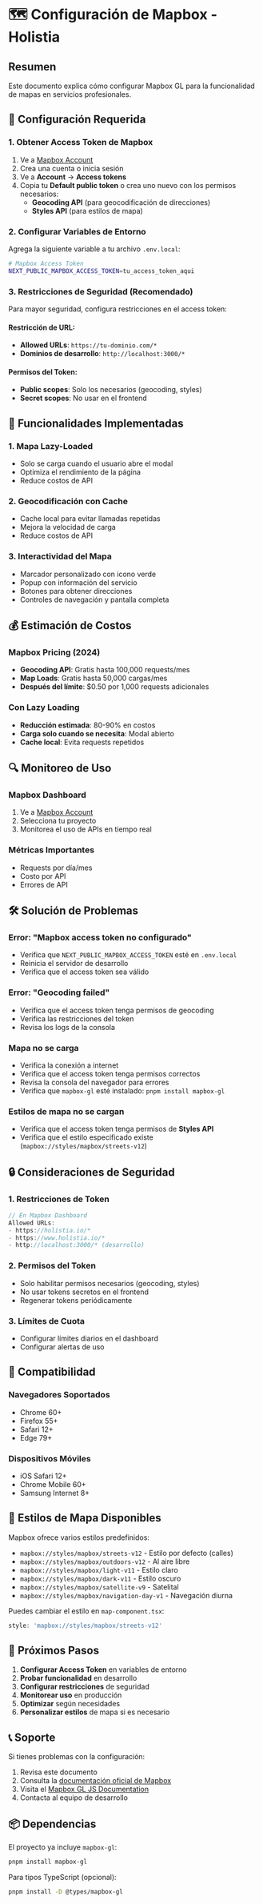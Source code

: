 # 🗺️ Configuración de Mapbox - Holistia

## Resumen

Este documento explica cómo configurar Mapbox GL para la funcionalidad de mapas en servicios profesionales.

## 🔧 Configuración Requerida

### 1. Obtener Access Token de Mapbox

1. Ve a [Mapbox Account](https://account.mapbox.com/)
2. Crea una cuenta o inicia sesión
3. Ve a **Account** → **Access tokens**
4. Copia tu **Default public token** o crea uno nuevo con los permisos necesarios:
   - **Geocoding API** (para geocodificación de direcciones)
   - **Styles API** (para estilos de mapa)

### 2. Configurar Variables de Entorno

Agrega la siguiente variable a tu archivo `.env.local`:

```bash
# Mapbox Access Token
NEXT_PUBLIC_MAPBOX_ACCESS_TOKEN=tu_access_token_aqui
```

### 3. Restricciones de Seguridad (Recomendado)

Para mayor seguridad, configura restricciones en el access token:

#### Restricción de URL:
- **Allowed URLs**: `https://tu-dominio.com/*`
- **Dominios de desarrollo**: `http://localhost:3000/*`

#### Permisos del Token:
- **Public scopes**: Solo los necesarios (geocoding, styles)
- **Secret scopes**: No usar en el frontend

## 🚀 Funcionalidades Implementadas

### 1. Mapa Lazy-Loaded
- Solo se carga cuando el usuario abre el modal
- Optimiza el rendimiento de la página
- Reduce costos de API

### 2. Geocodificación con Cache
- Cache local para evitar llamadas repetidas
- Mejora la velocidad de carga
- Reduce costos de API

### 3. Interactividad del Mapa
- Marcador personalizado con icono verde
- Popup con información del servicio
- Botones para obtener direcciones
- Controles de navegación y pantalla completa

## 💰 Estimación de Costos

### Mapbox Pricing (2024)
- **Geocoding API**: Gratis hasta 100,000 requests/mes
- **Map Loads**: Gratis hasta 50,000 cargas/mes
- **Después del límite**: $0.50 por 1,000 requests adicionales

### Con Lazy Loading
- **Reducción estimada**: 80-90% en costos
- **Carga solo cuando se necesita**: Modal abierto
- **Cache local**: Evita requests repetidos

## 🔍 Monitoreo de Uso

### Mapbox Dashboard
1. Ve a [Mapbox Account](https://account.mapbox.com/)
2. Selecciona tu proyecto
3. Monitorea el uso de APIs en tiempo real

### Métricas Importantes
- Requests por día/mes
- Costo por API
- Errores de API

## 🛠️ Solución de Problemas

### Error: "Mapbox access token no configurado"
- Verifica que `NEXT_PUBLIC_MAPBOX_ACCESS_TOKEN` esté en `.env.local`
- Reinicia el servidor de desarrollo
- Verifica que el access token sea válido

### Error: "Geocoding failed"
- Verifica que el access token tenga permisos de geocoding
- Verifica las restricciones del token
- Revisa los logs de la consola

### Mapa no se carga
- Verifica la conexión a internet
- Verifica que el access token tenga permisos correctos
- Revisa la consola del navegador para errores
- Verifica que `mapbox-gl` esté instalado: `pnpm install mapbox-gl`

### Estilos de mapa no se cargan
- Verifica que el access token tenga permisos de **Styles API**
- Verifica que el estilo especificado existe (`mapbox://styles/mapbox/streets-v12`)

## 🔒 Consideraciones de Seguridad

### 1. Restricciones de Token
```javascript
// En Mapbox Dashboard
Allowed URLs:
- https://holistia.io/*
- https://www.holistia.io/*
- http://localhost:3000/* (desarrollo)
```

### 2. Permisos del Token
- Solo habilitar permisos necesarios (geocoding, styles)
- No usar tokens secretos en el frontend
- Regenerar tokens periódicamente

### 3. Límites de Cuota
- Configurar límites diarios en el dashboard
- Configurar alertas de uso

## 📱 Compatibilidad

### Navegadores Soportados
- Chrome 60+
- Firefox 55+
- Safari 12+
- Edge 79+

### Dispositivos Móviles
- iOS Safari 12+
- Chrome Mobile 60+
- Samsung Internet 8+

## 🎨 Estilos de Mapa Disponibles

Mapbox ofrece varios estilos predefinidos:

- `mapbox://styles/mapbox/streets-v12` - Estilo por defecto (calles)
- `mapbox://styles/mapbox/outdoors-v12` - Al aire libre
- `mapbox://styles/mapbox/light-v11` - Estilo claro
- `mapbox://styles/mapbox/dark-v11` - Estilo oscuro
- `mapbox://styles/mapbox/satellite-v9` - Satelital
- `mapbox://styles/mapbox/navigation-day-v1` - Navegación diurna

Puedes cambiar el estilo en `map-component.tsx`:

```typescript
style: 'mapbox://styles/mapbox/streets-v12'
```

## 🚀 Próximos Pasos

1. **Configurar Access Token** en variables de entorno
2. **Probar funcionalidad** en desarrollo
3. **Configurar restricciones** de seguridad
4. **Monitorear uso** en producción
5. **Optimizar** según necesidades
6. **Personalizar estilos** de mapa si es necesario

## 📞 Soporte

Si tienes problemas con la configuración:
1. Revisa este documento
2. Consulta la [documentación oficial de Mapbox](https://docs.mapbox.com/)
3. Visita el [Mapbox GL JS Documentation](https://docs.mapbox.com/mapbox-gl-js/)
4. Contacta al equipo de desarrollo

## 📦 Dependencias

El proyecto ya incluye `mapbox-gl`:
```bash
pnpm install mapbox-gl
```

Para tipos TypeScript (opcional):
```bash
pnpm install -D @types/mapbox-gl
```

